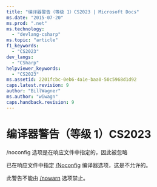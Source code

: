 ```yaml
---
title: "编译器警告（等级 1）CS2023 | Microsoft Docs"
ms.date: "2015-07-20"
ms.prod: ".net"
ms.technology: 
  - "devlang-csharp"
ms.topic: "article"
f1_keywords: 
  - "CS2023"
dev_langs: 
  - "CSharp"
helpviewer_keywords: 
  - "CS2023"
ms.assetid: 2201fcbc-0eb6-4a1e-baa0-50c5968d1d92
caps.latest.revision: 9
author: "BillWagner"
ms.author: "wiwagn"
caps.handback.revision: 9
---
```

# 编译器警告（等级 1）CS2023
\/noconfig 选项是在响应文件中指定的，因此被忽略  
  
 已在响应文件中指定 [\/Noconfig](../../csharp/language-reference/compiler-options/noconfig-compiler-option.md) 编译器选项，这是不允许的。  
  
 此警告不能由 [\/nowarn](../../csharp/language-reference/compiler-options/nowarn-compiler-option.md) 选项禁止。